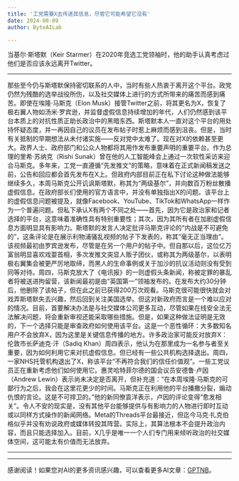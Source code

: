 ```yaml
---
title: '工党需要X去传递其信息，尽管它可能希望它没有'
date: 2024-08-09
author: ByteAILab

---
```


当基尔·斯塔默（Keir Starmer）在2020年竞选工党领袖时，他的助手认真考虑过他们是否应该永远离开Twitter。

---
那些至今仍与斯塔默保持密切联系的人中，当时有些人热衷于离开这个平台。政党仍然为残酷的选举战役所伤，以及社交媒体上进行的方式所带来的痛苦而感到痛苦。即使在埃隆·马斯克（Elon Musk）接管Twitter之前，将其更名为X，恢复了极右翼人物如汤米·罗宾逊，并监督虚假信息持续增加的年代，人们仍然感到该平台本质上的对抗性质正助长政治中的黑暗东西。斯塔默本人一直对这个平台的用处持怀疑态度，并一再因自己的议员在发布帖子时惹上麻烦而感到沮丧。但是，当时有关抵制的早期想法从未付诸实施——反对党中太难了。现在对X的依赖甚至更大。政界人士、政府部门和公众人物都将其用作发布重要声明的重要平台。作为总理的里希·苏纳克（Rishi Sunak）曾在他的人工智能峰会上通过一次软性采访来迎合马斯克。多年来，工党一直遵循“先发推文”的策略，意味着在正式新闻稿发送之前，公告和回应都会首先发布在X上。但政府内部目前正在私下讨论这种做法能够继续多久，本周马斯克公开讥讽斯塔默，称其为“两级基尔”，并向数百万粉丝散播虚假信息。在政府部长们使用的官方语言中，并没有单独指出X的问题。该平台上的虚假信息问题被提及，就像Facebook、YouTube、TikTok和WhatsApp一样作为一个普遍问题。但私下承认X有两个不同之处——首先，因为它是政治家和记者选择的平台，这意味着准确性具有特别重要性；其次，因为其所有者在加剧虚假信息方面明显具有影响力。斯塔默的发言人决定批评马斯克评论的“内战是不可避免的”，这条评论是在展示利物浦骚乱视频的帖子下发表的，称其“毫无正当理由”。该视频最初由罗宾逊发布，尽管是在另一个用户的帖子中。但自那以后，这位亿万富翁明显喜欢戏耍首相，多次发推文突显人贩子团伙，或称其为两级基尔，以表明极右翼集会被更严厉地取缔，而黑人的生命事例或关于加沙的抗议活动则没有受到同等对待。周四，马斯克放大了《电讯报》的一则虚假头条新闻，称被定罪的暴乱者将被送进拘留营，该新闻最初是由“英国第一”领袖发布的。在发布大约30分钟后，他删除了该帖子，但在此之前已获得200万次观看。马斯克很可能很快就会对戏弄斯塔默失去兴趣，然后回到关注美国选举。但这对新政府而言是一个难以应对的情况。目前，首要解决办法是与社交媒体公司更多互动，尽管如果在线安全法无法解决问题，将会重新审视还能采取哪些措施。但是，如果这种做法证明是无效的，下一个选择只能是审查政府如何使用该平台。这是一个恶性循环：大多数知名用户不会放弃X，因为这里是关键信息传播的地方。许多政治家可能反对放弃X：伦敦市长萨迪克·汗（Sadiq Khan）周四表示，他认为在那里成为一名参与者至关重要，因为如何利用它来对抗虚假信息。但已经有一些公共机构选择退出。周四，一家NHS托管机构退出了X，称该平台“不再符合我们的信任价值观”。一些工党议员正在重新考虑他们如何使用它。惠灵哈特菲尔德的国会议员安德鲁·卢因（Andrew Lewin）表示尚未决定是否离开，但补充道：“在本周埃隆·马斯克的可鄙行为之后，我会在这里花更少的时间。马斯克正在利用他的平台播撒分裂，煽动仇恨的言论。这是不可捍卫的。”他的新同僚袁洋表示，卢因的评论变得“愈发相关”。令人不安的现实是，没有其他平台能够提供与有影响力的人物进行即时互动或以同样方式操作的新闻网络。Meta的Threads平台最接近，但迄今马克·扎克伯格似乎并没有劝说政府或媒体转投其阵营。实际上，其算法根本不会提升政治内容，而且只能选择加入。目前，X几乎是唯一一个人们专门用来倾听政治的社交媒体空间，这可能太有价值而无法放弃。

---
---
感谢阅读！如果您对AI的更多资讯感兴趣，可以查看更多AI文章：[GPTNB](https://gptnb.com)。